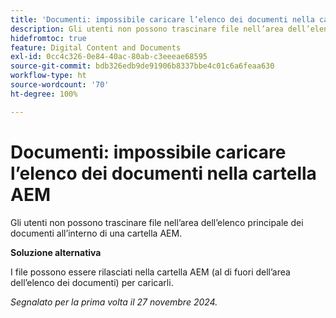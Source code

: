 ```yaml
---
title: 'Documenti: impossibile caricare l’elenco dei documenti nella cartella AEM'
description: Gli utenti non possono trascinare file nell’area dell’elenco principale dei documenti all’interno di una cartella AEM.
hidefromtoc: true
feature: Digital Content and Documents
exl-id: 0cc4c326-0e84-40ac-80ab-c3eeeae68595
source-git-commit: bdb326edb9de91906b8337bbe4c01c6a6feaa630
workflow-type: ht
source-wordcount: '70'
ht-degree: 100%

---
```


# Documenti: impossibile caricare l’elenco dei documenti nella cartella AEM

Gli utenti non possono trascinare file nell’area dell’elenco principale dei documenti all’interno di una cartella AEM.

**Soluzione alternativa**

I file possono essere rilasciati nella cartella AEM (al di fuori dell’area dell’elenco dei documenti) per caricarli.

_Segnalato per la prima volta il 27 novembre 2024._

